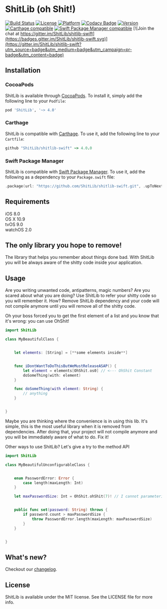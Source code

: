 # ShitLib (oh Shit!)

[![Build Status](https://travis-ci.org/ShitLib/shitlib-swift.svg?branch=master)](https://travis-ci.org/ShitLib/shitlib-swift)
[![License](https://img.shields.io/cocoapods/l/ShitLib.svg?style=flat)](http://cocoapods.org/pods/ShitLib)
[![Platform](https://img.shields.io/cocoapods/p/ShitLib.svg?style=flat)](http://cocoapods.org/pods/ShitLib)
[![Codacy Badge](https://api.codacy.com/project/badge/Grade/6834a8edbf724e7683c26374da3d6548)](https://www.codacy.com/app/artemisia-absynthium/shitlib-swift?utm_source=github.com&amp;utm_medium=referral&amp;utm_content=ShitLib/shitlib-swift&amp;utm_campaign=Badge_Grade)
[![Version](https://img.shields.io/cocoapods/v/ShitLib.svg?style=flat)](http://cocoapods.org/pods/ShitLib)
[![Carthage compatible](https://img.shields.io/badge/Carthage-compatible-4BC51D.svg?style=flat)](https://github.com/Carthage/Carthage)
[![Swift Package Manager compatible](https://img.shields.io/badge/Swift%20Package%20Manager-compatible-brightgreen.svg)](https://github.com/apple/swift-package-manager)
[![Join the chat at https://gitter.im/ShitLib/shitlib-swift](https://badges.gitter.im/ShitLib/shitlib-swift.svg)](https://gitter.im/ShitLib/shitlib-swift?utm_source=badge&utm_medium=badge&utm_campaign=pr-badge&utm_content=badge)

## Installation

### CocoaPods

ShitLib is available through [CocoaPods](http://cocoapods.org). To install
it, simply add the following line to your `Podfile`:

```ruby
pod 'ShitLib', '~> 4.0'
```

### Carthage

ShitLib is compatible with [Carthage](https://github.com/Carthage/Carthage). To use it, add the following line to your `Cartfile`:

```ruby
github "ShitLib/shitlib-swift" ~> 4.0.0
```

### Swift Package Manager

ShitLib is compatible with [Swift Package Manager](https://swift.org/package-manager). To use it, add the following as a dependency to your `Package.swift` file:

```swift
.package(url: "https://github.com/ShitLib/shitlib-swift.git", .upToNextMajor(from: "4.0.0"))
```

## Requirements

iOS 8.0  
OS X 10.9  
tvOS 9.0  
watchOS 2.0

## The only library you hope to remove!

The library that helps you remember about things done bad.
With ShitLib you will be always aware of the shitty code inside your application.

## Usage

Are you writing unwanted code, antipatterns, magic numbers?
Are you scared about what you are doing?
Use ShitLib to refer your shitty code so you will remember it.
How? Remove ShitLib dependency and your code will not compile anymore until you will remove all of the shitty code.


Oh your boss forced you to get the first element of a list and you know that it's wrong: you can use OhShit!

```swift
import ShitLib

class MyBeautifulClass {


    let elements: [String] = [**some elements inside**]


    func iDontWantToDoThisButWeMustReleaseASAP() {
        let element = elements[OhShit.os0] // <--- OhShit Constant
        doSomeThing(with: element)
    }

    func doSomeThing(with element: String) {
        // anything
    }


}
```

Maybe you are thinking where the convenience is in using this lib.
It's simple, this is the most useful library when it is removed from dependencies.
After doing that, your project will not compile anymore and you will be immediately aware of what to do.
Fix it!

Other ways to use ShitLib? Let's give a try to the method API

```swift
import ShitLib

class MyBeautifulUnconfigurableClass {


    enum PasswordError: Error {
        case length(maxLength: Int)
    }

    let maxPasswordSize: Int = OhShit.ohShit(7)! // I cannot parameterize now


    public func set(password: String) throws {
        if password.count > maxPasswordSize {
            throw PasswordError.length(maxLength: maxPasswordSize)
        }
    }


}
```

## What's new?

Checkout our [changelog](https://github.com/ShitLib/shitlib-swift/blob/master/CHANGELOG.md).

## License

ShitLib is available under the MIT license. See the LICENSE file for more info.
